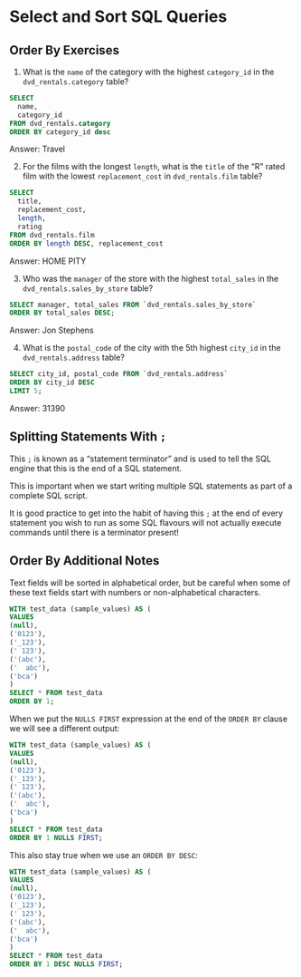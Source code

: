 # Select and Sort SQL Queries

## Order By Exercises

1. What is the `name` of the category with the highest `category_id` in the `dvd_rentals.category` table?
```sql
SELECT
  name,
  category_id
FROM dvd_rentals.category
ORDER BY category_id desc
```
Answer: Travel

2. For the films with the longest `length`, what is the `title` of the “R” rated film with the lowest `replacement_cost` in `dvd_rentals.film` table?

```sql
SELECT
  title,
  replacement_cost,
  length,
  rating
FROM dvd_rentals.film
ORDER BY length DESC, replacement_cost
```
Answer: HOME PITY	

3. Who was the `manager` of the store with the highest `total_sales` in the `dvd_rentals.sales_by_store` table?

```sql
SELECT manager, total_sales FROM `dvd_rentals.sales_by_store`
ORDER BY total_sales DESC;
```

Answer: Jon Stephens

4. What is the `postal_code` of the city with the 5th highest `city_id` in the `dvd_rentals.address` table?

```sql
SELECT city_id, postal_code FROM `dvd_rentals.address`
ORDER BY city_id DESC
LIMIT 5;
```

Answer: 31390

## Splitting Statements With `;`
This `;` is known as a “statement terminator” and is used to tell the SQL engine that this is the end of a SQL statement.

This is important when we start writing multiple SQL statements as part of a complete SQL script.

It is good practice to get into the habit of having this `;` at the end of every statement you wish to run as some SQL flavours will not actually execute commands until there is a terminator present!

## Order By Additional Notes

Text fields will be sorted in alphabetical order, but be careful when some of these text fields start with numbers or non-alphabetical characters.

```sql 
WITH test_data (sample_values) AS (
VALUES
(null),
('0123'),
('_123'),
(' 123'),
('(abc'),
('  abc'),
('bca')
)
SELECT * FROM test_data
ORDER BY 1;
```

When we put the `NULLS FIRST` expression at the end of the `ORDER BY` clause we will see a different output:

```sql
WITH test_data (sample_values) AS (
VALUES
(null),
('0123'),
('_123'),
(' 123'),
('(abc'),
('  abc'),
('bca')
)
SELECT * FROM test_data
ORDER BY 1 NULLS FIRST;
```

This also stay true when we use an `ORDER BY DESC`:
```sql
WITH test_data (sample_values) AS (
VALUES
(null),
('0123'),
('_123'),
(' 123'),
('(abc'),
('  abc'),
('bca')
)
SELECT * FROM test_data
ORDER BY 1 DESC NULLS FIRST;
```

